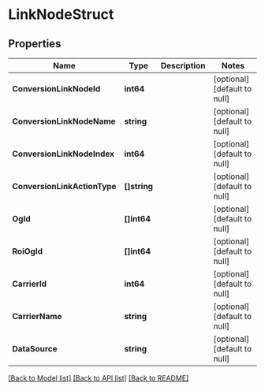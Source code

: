 # LinkNodeStruct

## Properties
Name | Type | Description | Notes
------------ | ------------- | ------------- | -------------
**ConversionLinkNodeId** | **int64** |  | [optional] [default to null]
**ConversionLinkNodeName** | **string** |  | [optional] [default to null]
**ConversionLinkNodeIndex** | **int64** |  | [optional] [default to null]
**ConversionLinkActionType** | **[]string** |  | [optional] [default to null]
**OgId** | **[]int64** |  | [optional] [default to null]
**RoiOgId** | **[]int64** |  | [optional] [default to null]
**CarrierId** | **int64** |  | [optional] [default to null]
**CarrierName** | **string** |  | [optional] [default to null]
**DataSource** | **string** |  | [optional] [default to null]

[[Back to Model list]](../README.md#documentation-for-models) [[Back to API list]](../README.md#documentation-for-api-endpoints) [[Back to README]](../README.md)


